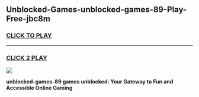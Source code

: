 
## Unblocked-Games-unblocked-games-89-Play-Free-jbc8m
<h3>
<a href="https://premium76.site?title=unblocked-games-89&ref=21A">CLICK TO PLAY</a></h3>
<hr>

<h3>
<a href="https://premium76.site?title=unblocked-games-89&ref=21A">CLICK 2 PLAY</a>
  
</h3>

<a href="https://premium76.site?title=unblocked-games-89&ref=21A"><img src="https://clearcache.store/games.png"></a>


**unblocked-games-89 games unblocked: Your Gateway to Fun and Accessible Online Gaming**
